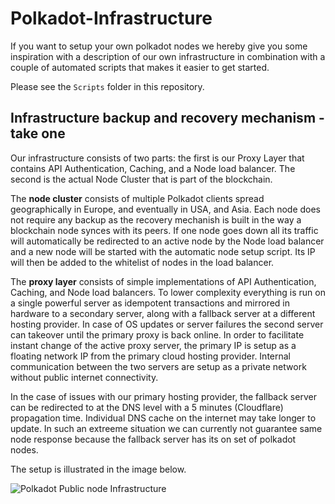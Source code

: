 # Polkadot-Infrastructure

If you want to setup your own polkadot nodes we hereby give you some inspiration with a description of our own infrastructure in combination with a couple of automated scripts that makes it easier to get started.

Please see the `Scripts` folder in this repository.
## Infrastructure backup and recovery mechanism - take one


Our infrastructure consists of two parts: the first is our Proxy Layer that contains API Authentication, Caching, and a Node load balancer. The second is the actual Node Cluster that is part of the blockchain.

The **node cluster** consists of multiple Polkadot clients spread geographically in Europe, and eventually in USA, and Asia. Each node does not require any backup as the recovery mechanish is built in the way a blockchain node synces with its peers. If one node goes down all its traffic will automatically be redirected to an active node by the Node load balancer and a new node will be started with the automatic node setup script. Its IP will then be added to the whitelist of nodes in the load balancer.

The **proxy layer** consists of simple implementations of API Authentication, Caching, and Node load balancers. To lower complexity everything is run on a single powerful server as idempotent transactions and mirrored in hardware to a secondary server, along with a fallback server at a different hosting provider. In case of OS updates or server failures the second server can takeover until the primary proxy is back online. In order to facilitate instant change of the active proxy server, the primary IP is setup as a floating network IP from the primary cloud hosting provider. Internal communication between the two servers are setup as a private network without public internet connectivity. 

In the case of issues with our primary hosting provider, the fallback server can be redirected to at the DNS level with a 5 minutes (Cloudflare) propagation time. Individual DNS cache on the internet may take longer to update. In such an extreeme situation we can currently not guarantee same node response because the fallback server has its on set of polkadot nodes.

The setup is illustrated in the image below.


![Polkadot Public node Infrastructure](https://raw.githubusercontent.com/Validators/Polkadot-Infrastructure/master/Polkadot-Public-Nodes-Architechture-1.0.png)